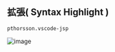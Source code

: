 ## 拡張( Syntax Highlight )
```
pthorsson.vscode-jsp
```

![image](https://user-images.githubusercontent.com/1501327/136183602-d6e3587c-0362-4d98-9649-8e6459d39b8b.png)
